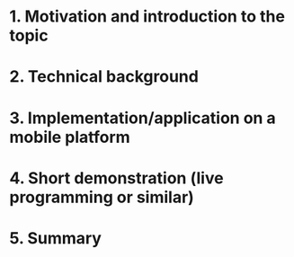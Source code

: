 # 1. Motivation and introduction to the topic
# 2. Technical background
# 3. Implementation/application on a mobile platform
# 4. Short demonstration (live programming or similar)
# 5. Summary
